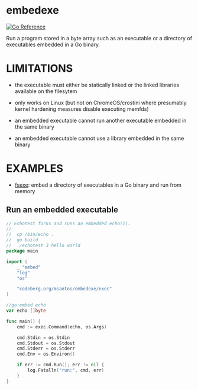 # embedexe

[![Go Reference](https://pkg.go.dev/badge/codeberg.org/msantos/execve.svg)](https://pkg.go.dev/codeberg.org/msantos/embedexe)

Run a program stored in a byte array such as an executable or a directory
of executables embedded in a Go binary.

# LIMITATIONS

* the executable must either be statically linked or the linked libraries
  available on the filesytem

* only works on Linux (but not on ChromeOS/crostini where presumably
  kernel hardening measures disable executing memfds)

* an embedded executable cannot run another executable embedded in the
  same binary

* an embedded executable cannot use a library embedded in the same binary

# EXAMPLES

* [fsexe](examples/fsexe/main.go): embed a directory of executables
  in a Go binary and run from memory

## Run an embedded executable

```go
// Echotest forks and runs an embedded echo(1).
//
//	cp /bin/echo .
//	go build
//	./echotest 3 hello world
package main

import (
	_ "embed"
	"log"
	"os"

	"codeberg.org/msantos/embedexe/exec"
)

//go:embed echo
var echo []byte

func main() {
	cmd := exec.Command(echo, os.Args)

	cmd.Stdin = os.Stdin
	cmd.Stdout = os.Stdout
	cmd.Stderr = os.Stderr
	cmd.Env = os.Environ()

	if err := cmd.Run(); err != nil {
		log.Fatalln("run:", cmd, err)
	}
}
```
